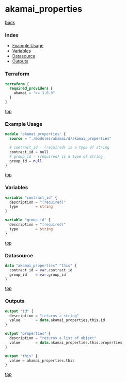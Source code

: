 # akamai_properties

[back](../akamai.md)

### Index

- [Example Usage](#example-usage)
- [Variables](#variables)
- [Datasource](#datasource)
- [Outputs](#outputs)

### Terraform

```terraform
terraform {
  required_providers {
    akamai = ">= 1.0.0"
  }
}
```

[top](#index)

### Example Usage

```terraform
module "akamai_properties" {
  source = "./modules/akamai/d/akamai_properties"

  # contract_id - (required) is a type of string
  contract_id = null
  # group_id - (required) is a type of string
  group_id = null
}
```

[top](#index)

### Variables

```terraform
variable "contract_id" {
  description = "(required)"
  type        = string
}

variable "group_id" {
  description = "(required)"
  type        = string
}
```

[top](#index)

### Datasource

```terraform
data "akamai_properties" "this" {
  contract_id = var.contract_id
  group_id    = var.group_id
}
```

[top](#index)

### Outputs

```terraform
output "id" {
  description = "returns a string"
  value       = data.akamai_properties.this.id
}

output "properties" {
  description = "returns a list of object"
  value       = data.akamai_properties.this.properties
}

output "this" {
  value = akamai_properties.this
}
```

[top](#index)